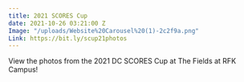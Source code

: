 ```yaml
---
title: 2021 SCORES Cup
date: 2021-10-26 03:21:00 Z
Image: "/uploads/Website%20Carousel%20(1)-2c2f9a.png"
Link: https://bit.ly/scup21photos
---
```


View the photos from the 2021 DC SCORES Cup at The Fields at RFK Campus!